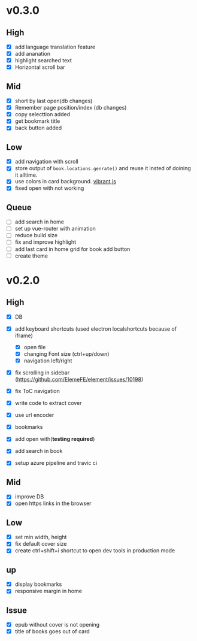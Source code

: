 # v0.3.0

## High

- [x] add language translation feature
- [x] add ananation
- [x] highlight searched text
- [x] Horizontal scroll bar

## Mid

- [x] short by last open(db changes)
- [x] Remember page position/index (db changes)
- [x] copy selecttion added
- [x] get bookmark title
- [x] back button added

## Low

- [x] add navigation with scroll
- [x] store output of `book.locations.genrate()` and reuse it insted of doining it alltime.
- [x] use colors in card background. [vibrant.js](https://jariz.github.io/vibrant.js/)
- [x] fixed open with not working

## Queue

- [ ] add search in home
- [ ] set up vue-router with animation
- [ ] reduce build size
- [ ] fix and improve highlight
- [ ] add last card in home grid for book add button
- [ ] create theme

# v0.2.0

## High

- [x] DB
- [x] add keyboard shortcuts (used electron localshortcuts because of iframe)

  - [x] open file
  - [x] changing Font size (ctrl+up/down)
  - [x] navigation left/right

- [x] fix scrolling in sidebar (<https://github.com/ElemeFE/element/issues/10198>)
- [x] fix ToC navigation
- [x] write code to extract cover
- [x] use url encoder
- [x] bookmarks
- [x] add open with(**testing required**)
- [x] add search in book
- [x] setup azure pipeline and travic ci

## Mid

- [x] improve DB
- [x] open https links in the browser

## Low

- [x] set min width, height
- [x] fix default cover size
- [x] create ctrl+shift+i shortcut to open dev tools in production mode

## up

- [x] display bookmarks
- [x] responsive margin in home

## Issue

- [x] epub without cover is not opening
- [x] title of books goes out of card
